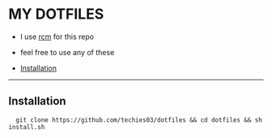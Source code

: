 MY DOTFILES
=============================

- I use [rcm](https://github.com/thoughtbot/rcm) for this repo
- feel free to use any of these

- [Installation](##Installation)

----------------------------------


## Installation

```zshrc
  git clone https://github.com/techies03/dotfiles && cd dotfiles && sh install.sh
```
    

